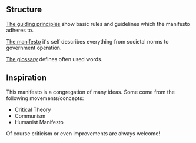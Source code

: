 ## Structure

[The guiding principles](guiding_principles.md) show basic rules and guidelines
which the manifesto adheres to.

[The manifesto](manifesto.md) it's self describes everything from societal norms
to government operation.

[The glossary](glossary.md) defines often used words.

## Inspiration

This manifesto is a congregation of many ideas.
Some come from the following movements/concepts:

* Critical Theory
* Communism
* Humanist Manifesto

Of course criticism or even improvements are always welcome!
